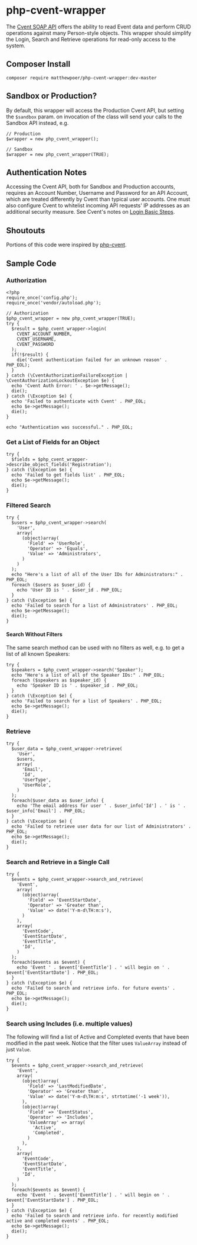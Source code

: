 # php-cvent-wrapper
The [Cvent SOAP API](https://developers.cvent.com/documentation/soap-api/) offers the ability to read Event data and perform CRUD operations against many Person-style objects. This wrapper should simplify the Login, Search and Retrieve operations for read-only access to the system.

## Composer Install

```
composer require matthewpoer/php-cvent-wrapper:dev-master
```

## Sandbox or Production?
By default, this wrapper will access the Production Cvent API, but setting the `$sandbox` param. on invocation of the class will send your calls to the Sandbox API instead, e.g.

```
// Production
$wrapper = new php_cvent_wrapper();

// Sandbox
$wrapper = new php_cvent_wrapper(TRUE);
```

## Authentication Notes
Accessing the Cvent API, both for Sandbox and Production accounts, requires an Account Number, Username and Password for an API Account, which are treated differently by Cvent than typical user accounts. One must also configure Cvent to whitelist incoming API requests' IP addresses as an additional security measure. See Cvent's notes on [Login Basic Steps](https://developers.cvent.com/documentation/soap-api/call-definitions/authentication/login/).

## Shoutouts
Portions of this code were inspired by [php-cvent](https://github.com/gcanivet/php-cvent).

## Sample Code

### Authorization
```
<?php
require_once('config.php');
require_once('vendor/autoload.php');

// Authorization
$php_cvent_wrapper = new php_cvent_wrapper(TRUE);
try {
  $result = $php_cvent_wrapper->login(
    CVENT_ACCOUNT_NUMBER,
    CVENT_USERNAME,
    CVENT_PASSWORD
  );
  if(!$result) {
    die('Cvent authentication failed for an unknown reason' . PHP_EOL);
  }
} catch (\CventAuthorizationFailureException | \CventAuthorizationLockoutException $e) {
  echo 'Cvent Auth Error: ' . $e->getMessage();
  die();
} catch (\Exception $e) {
  echo 'Failed to authenticate with Cvent' . PHP_EOL;
  echo $e->getMessage();
  die();
}

echo "Authentication was successful." . PHP_EOL;
```

### Get a List of Fields for an Object
```
try {
  $fields = $php_cvent_wrapper->describe_object_fields('Registration');
} catch (\Exception $e) {
  echo 'Failed to get fields list' . PHP_EOL;
  echo $e->getMessage();
  die();
}
```

### Filtered Search
```
try {
  $users = $php_cvent_wrapper->search(
    'User',
    array(
      (object)array(
        'Field' => 'UserRole',
        'Operator' => 'Equals',
        'Value' => 'Administrators',
      )
    )
  );
  echo "Here's a list of all of the User IDs for Administrators:" . PHP_EOL;
  foreach ($users as $user_id) {
    echo 'User ID is ' . $user_id . PHP_EOL;
  }
} catch (\Exception $e) {
  echo 'Failed to search for a list of Administrators' . PHP_EOL;
  echo $e->getMessage();
  die();
}
```

#### Search Without Filters
The same search method can be used with no filters as well, e.g. to get a list of all known Speakers:
```
try {
  $speakers = $php_cvent_wrapper->search('Speaker');
  echo "Here's a list of all of the Speaker IDs:" . PHP_EOL;
  foreach ($speakers as $speaker_id) {
    echo 'Speaker ID is ' . $speaker_id . PHP_EOL;
  }
} catch (\Exception $e) {
  echo 'Failed to search for a list of Speakers' . PHP_EOL;
  echo $e->getMessage();
  die();
}
```

### Retrieve
```
try {
  $user_data = $php_cvent_wrapper->retrieve(
    'User',
    $users,
    array(
      'Email',
      'Id',
      'UserType',
      'UserRole',
    )
  );
  foreach($user_data as $user_info) {
    echo 'The email address for user ' . $user_info['Id'] . ' is ' . $user_info['Email'] . PHP_EOL;
  }
} catch (\Exception $e) {
  echo 'Failed to retrieve user data for our list of Administrators' . PHP_EOL;
  echo $e->getMessage();
  die();
}
```

### Search and Retrieve in a Single Call
```
try {
  $events = $php_cvent_wrapper->search_and_retrieve(
    'Event',
    array(
      (object)array(
        'Field' => 'EventStartDate',
        'Operator' => 'Greater than',
        'Value' => date('Y-m-d\TH:m:s'),
      )
    ),
    array(
      'EventCode',
      'EventStartDate',
      'EventTitle',
      'Id',
    )
  );
  foreach($events as $event) {
    echo 'Event ' . $event['EventTitle'] . ' will begin on ' . $event['EventStartDate'] . PHP_EOL;
  }
} catch (\Exception $e) {
  echo 'Failed to search and retrieve info. for future events' . PHP_EOL;
  echo $e->getMessage();
  die();
}
```

### Search using Includes (i.e. multiple values)
The following will find a list of Active and Completed events that have been
modified in the past week. Notice that the filter uses `ValueArray` instead of
just `Value`.
```
try {
  $events = $php_cvent_wrapper->search_and_retrieve(
    'Event',
    array(
      (object)array(
        'Field' => 'LastModifiedDate',
        'Operator' => 'Greater than',
        'Value' => date('Y-m-d\TH:m:s', strtotime('-1 week')),
      ),
      (object)array(
        'Field' => 'EventStatus',
        'Operator' => 'Includes',
        'ValueArray' => array(
          'Active',
          'Completed',
        )
      ),
    ),
    array(
      'EventCode',
      'EventStartDate',
      'EventTitle',
      'Id',
    )
  );
  foreach($events as $event) {
    echo 'Event ' . $event['EventTitle'] . ' will begin on ' . $event['EventStartDate'] . PHP_EOL;
  }
} catch (\Exception $e) {
  echo 'Failed to search and retrieve info. for recently modified active and completed events' . PHP_EOL;
  echo $e->getMessage();
  die();
}
```
